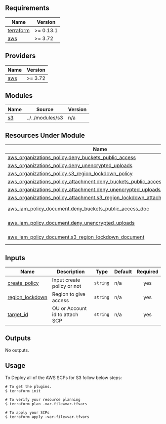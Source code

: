 <!-- BEGIN_TF_DOCS -->
## Requirements

 Name | Version |
|------|---------|
| <a name="requirement_terraform"></a> [terraform](#requirement\_terraform) | >= 0.13.1 |
| <a name="requirement_aws"></a> [aws](#requirement\_aws) | >= 3.72 |

## Providers

| Name | Version |
|------|---------|
| <a name="provider_aws"></a> [aws](#provider\_aws) | >= 3.72 |


## Modules

| Name | Source | Version |
|------|--------|---------|
| <a name="module_s3"></a> [s3](#module\_s3) | ../../modules/s3 | n/a |

## Resources Under Module

| Name | Type |
|------|------|
| [aws_organizations_policy.deny_buckets_public_access](https://registry.terraform.io/providers/hashicorp/aws/latest/docs/resources/organizations_policy) | resource |
| [aws_organizations_policy.deny_unencrypted_uploads](https://registry.terraform.io/providers/hashicorp/aws/latest/docs/resources/organizations_policy) | resource |
| [aws_organizations_policy.s3_region_lockdown_policy](https://registry.terraform.io/providers/hashicorp/aws/latest/docs/resources/organizations_policy) | resource |
| [aws_organizations_policy_attachment.deny_buckets_public_access_attachment](https://registry.terraform.io/providers/hashicorp/aws/latest/docs/resources/organizations_policy_attachment) | resource |
| [aws_organizations_policy_attachment.deny_unencrypted_uploads_attachment](https://registry.terraform.io/providers/hashicorp/aws/latest/docs/resources/organizations_policy_attachment) | resource |
| [aws_organizations_policy_attachment.s3_region_lockdown_attachment](https://registry.terraform.io/providers/hashicorp/aws/latest/docs/resources/organizations_policy_attachment) | resource |
| [aws_iam_policy_document.deny_buckets_public_access_doc](https://registry.terraform.io/providers/hashicorp/aws/latest/docs/data-sources/iam_policy_document) | data source |
| [aws_iam_policy_document.deny_unencrypted_uploads](https://registry.terraform.io/providers/hashicorp/aws/latest/docs/data-sources/iam_policy_document) | data source |
| [aws_iam_policy_document.s3_region_lockdown_document](https://registry.terraform.io/providers/hashicorp/aws/latest/docs/data-sources/iam_policy_document) | data source |

## Inputs

| Name | Description | Type | Default | Required |
|------|-------------|------|---------|:--------:|
| <a name="input_create_policy"></a> [create\_policy](#input\_create\_policy) | Input create policy or not | `string` | n/a | yes |
| <a name="input_region_lockdown"></a> [region\_lockdown](#input\_region\_lockdown) | Region to give access | `string` | n/a | yes |
| <a name="input_target_id"></a> [target\_id](#input\_target\_id) | OU or Account id to attach SCP | `string` | n/a | yes |

## Outputs

No outputs.

## Usage

To Deploy all of the AWS SCPs for S3 follow below steps:

```
# To get the plugins.
$ terraform init  

# To verify your resource planning
$ terraform plan -var-file=var.tfvars 

# To apply your SCPs
$ terraform apply -var-file=var.tfvars 
```

<!-- END_TF_DOCS -->
